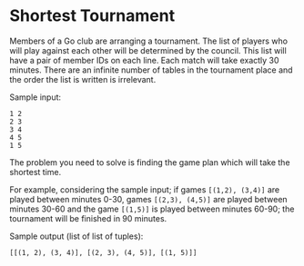 # Shortest Tournament

Members of a Go club are arranging a tournament. The list of players
who will play against each other will be determined by the
council. This list will have a pair of member IDs on each line. Each
match will take exactly 30 minutes. There are an infinite number of
tables in the tournament place and the order the list is written is
irrelevant.

Sample input:

```
1 2
2 3
3 4
4 5
1 5
```

The problem you need to solve is finding the game plan which will take
the shortest time.

For example, considering the sample input; if games `[(1,2), (3,4)]`
are played between minutes 0-30, games `[(2,3), (4,5)]` are played
between minutes 30-60 and the game `[(1,5)]` is played between minutes
60-90; the tournament will be finished in 90 minutes.

Sample output (list of list of tuples):

```
[[(1, 2), (3, 4)], [(2, 3), (4, 5)], [(1, 5)]]
```
